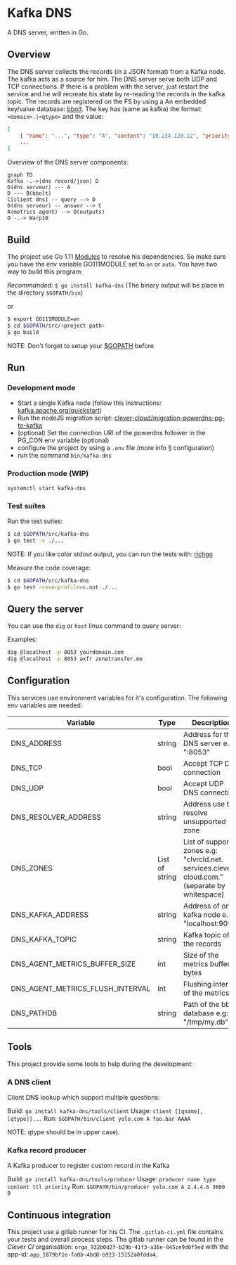 # Kafka DNS

A DNS server, written in Go.

## Overview

The DNS server collects the records (in a JSON format) from a Kafka node. The kafka acts as a source for him.
The DNS server serve both UDP and TCP connections. If there is a problem with the server, just restart the service and he will recreate his state by re-reading the records in the kafka topic.
The records are registered on the FS by using a An embedded key/value database: [bbolt](https://github.com/boltdb/bolt). The key has (same as kafka) the format: `<domain>.|<qtype>` and the value:
```json
[
	{ "name": "...", "type": "A", "content": "10.234.128.12", "priority": 0 },
	...
]
```

Overview of the DNS server components:

``` mermaid
graph TD
Kafka -.->|dns record/json| D
D(dns serveur) --- A
D --- B(bbolt)
C[client dns] -- query --> D
D(dns serveur) -- answer --> C
A(metrics agent) --> O(outputs)
O -.-> Warp10
```

## Build

The project use Go 1.11 [Modules](https://github.com/golang/go/wiki/Modules) to resolve his dependencies. So make sure you have the env variable GO111MODULE set to `on` or `auto`.
You have two way to build this program:

*Recommanded:* `$ go install kafka-dns` (The binary output will be place in the directory `$GOPATH/bin`)

or

```sh
$ export GO111MODULE=on
$ cd $GOPATH/src/<project path>
$ go build
```

NOTE: Don't forget to setup your [$GOPATH](https://golang.org/doc/code.html#GOPATH) before.

## Run

### Development mode

- Start a single Kafka node (follow this instructions: [kafka.apache.org/quickstart](https://kafka.apache.org/quickstart))
- Run the nodeJS migration script: [clever-cloud/migration-powerdns-pg-to-kafka](https://gitlab.corp.clever-cloud.com/clever-cloud/migration-powerdns-pg-to-kafka)
- (optional) Set the connection URI of the powerdns follower in the PG_CON env variable (optional)
- configure the project by using a `.env` file (more info § configuration)
- run the command `bin/kafka-dns`

### Production mode (WIP)

`systemctl start kafka-dns`

### Test suites

Run the test suites:

```sh
$ cd $GOPATH/src/kafka-dns
$ go test -v ./...
```

NOTE: If you like color stdout output, you can run the tests with: [richgo](https://github.com/kyoh86/richgo)

Measure the code coverage:

```sh
$ cd $GOPATH/src/kafka-dns
$ go test -coverprofile=c.out ./...
```

## Query the server

You can use the `dig` or `host` linux command to query server:

Examples:
```bash
dig @localhost -p 8053 yourdomain.com
dig @localhost -p 8053 axfr zonetransfer.me
```


## Configuration

This services use environment variables for it's configuration.
The following env variables are needed:

| Variable                         | Type           | Description                                                                                     |
|----------------------------------|----------------|-------------------------------------------------------------------------------------------------|
| DNS_ADDRESS                      | string         | Address for the DNS server e.g: ":8053"                                                         |
| DNS_TCP                          | bool           | Accept TCP DNS connection                                                                       |
| DNS_UDP                          | bool           | Accept UDP DNS connection                                                                       |
| DNS_RESOLVER_ADDRESS             | string         | Address use to resolve unsupported zone                                                         |
| DNS_ZONES                        | List of string | List of supported zones e.g: "clvrcld.net. services.clever-cloud.com." (separate by whitespace) |
| DNS_KAFKA_ADDRESS                | string         | Address of one kafka node e.g: "localhost:9092"                                                 |
| DNS_KAFKA_TOPIC                  | string         | Kafka topic of the records                                                                      |
| DNS_AGENT_METRICS_BUFFER_SIZE    | int            | Size of the metrics buffer in bytes                                                             |
| DNS_AGENT_METRICS_FLUSH_INTERVAL | int            | Flushing interval of the metrics                                                                |
| DNS_PATHDB                       | string         | Path of the bbolt database e.g: "/tmp/my.db"                                                    |

## Tools

This project provide some tools to help during the development:

### A DNS client

Client DNS lookup which support multiple questions:

Build: `go install kafka-dns/tools/client`
Usage: `client [[qname], [qtype]]...`
Run: `$GOPATH/bin/client yolo.com A foo.bar AAAA`

NOTE: qtype should be in upper case).

### Kafka record producer

A Kafka producer to register custom record in the Kafka

Build: `go install kafka-dns/tools/producer`
Usage: `producer name type content ttl priority`
Run: `$GOPATH/bin/producer yolo.com A 2.4.4.6 3600 0`

## Continuous integration

This project use a gitlab runner for his CI. The `.gitlab-ci.yml` file contains your tests and overall process steps.
The gitlab runner can be found in the _Clever CI_ organisation: `orga_932b0d2f-b29b-41f3-a36e-845ce9d0f9ed` with the app-id: `app_1879bf1e-fa0b-4bd8-b923-15152a0fdda4`.
